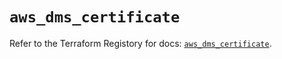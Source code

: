 # `aws_dms_certificate`

Refer to the Terraform Registory for docs: [`aws_dms_certificate`](https://registry.terraform.io/providers/hashicorp/aws/5.10.0/docs/resources/dms_certificate).
